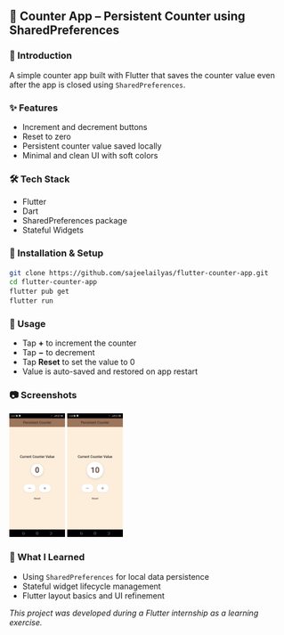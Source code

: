 ## 🔢 Counter App – Persistent Counter using SharedPreferences

### 📌 Introduction

A simple counter app built with Flutter that saves the counter value even after the app is closed using `SharedPreferences`.


### ✨ Features

* Increment and decrement buttons
* Reset to zero
* Persistent counter value saved locally
* Minimal and clean UI with soft colors


### 🛠️ Tech Stack

* Flutter
* Dart
* SharedPreferences package
* Stateful Widgets


### 🧰 Installation & Setup

```bash
git clone https://github.com/sajeelailyas/flutter-counter-app.git  
cd flutter-counter-app  
flutter pub get  
flutter run  
```


### 🚀 Usage

* Tap **+** to increment the counter
* Tap **−** to decrement
* Tap **Reset** to set the value to 0
* Value is auto-saved and restored on app restart


### 📷 Screenshots

<img src="assets/WhatsApp Image 2025-06-09 at 16.00.15_70d9d5ed.jpg" alt="" width="100"/>
  
<img src="assets/WhatsApp Image 2025-06-09 at 16.00.08_f3cd0259.jpg" alt="" width="100"/>


### 🧠 What I Learned

* Using `SharedPreferences` for local data persistence
* Stateful widget lifecycle management
* Flutter layout basics and UI refinement

*This project was developed during a Flutter internship as a learning exercise.*


